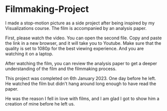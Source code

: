 # Filmmaking-Project

I made a stop-motion picture as a side project after being inspired by my Visualizations course. The film is accompanied by an analysis paper.

First, please watch the video. You can open the second file. Copy and paste the link in a new browser, and it will take you to Youtube.
Make sure that the quality is set to 1080p for the best viewing experience. And you are watching it on a laptop.

After watching the film, you can review the analysis paper to get a deeper understanding of the film and the filmmaking process.

This project was completed on 6th January 2023. One day before he left. 
He watched the film but didn't hang around long enough to have read the paper. 

He was the reason I fell in love with films, and I am glad I got to show him a creation of mine before he left us. 
